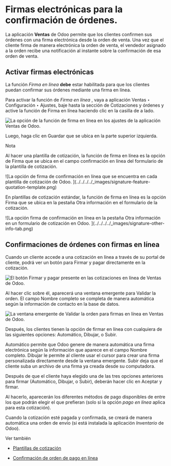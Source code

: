 # Firmas electrónicas para la confirmación de órdenes.

La aplicación **Ventas** de Odoo permite que los clientes confirmen sus
órdenes con una firma electrónica desde la orden de venta. Una vez que el
cliente firma de manera electrónica la orden de venta, el vendedor asignado a
la orden recibe una notificación al instante sobre la confirmación de esa
orden de venta.

## Activar firmas electrónicas

La función _Firma en línea_ **debe** estar habilitada para que los clientes
puedan confirmar sus órdenes mediante una firma en línea.

Para activar la función de _Firma en línea_ , vaya a aplicación Ventas ‣
Configuración ‣ Ajustes, baje hasta la sección de Cotizaciones y órdenes y
active la función de Firma en línea haciendo clic en la casilla de a lado.

![La opción de la función de firma en línea en los ajustes de la aplicación
Ventas de Odoo.](../../../../_images/signature-setting.png)

Luego, haga clic en Guardar que se ubica en la parte superior izquierda.

Nota

Al hacer una plantilla de cotización, la función de firma en línea es la
opción de Firma que se ubica en el campo confirmación en línea del formulario
de la plantilla de cotización.

![La opción de firma de confirmación en línea que se encuentra en cada
plantilla de cotización de Odoo. ](../../../../_images/signature-feature-
quotation-template.png)

En plantillas de cotización estándar, la función de firma en línea es la
opción Firma que se ubica en la pestaña Otra información en el formulario de
la cotización.

![La opción firma de confirmación en línea en la pestaña Otra información en
un formulario de cotización en Odoo. ](../../../../_images/signature-other-
info-tab.png)

## Confirmaciones de órdenes con firmas en línea

Cuando un cliente accede a una cotización en línea a través de su portal de
cliente, podrá ver un botón para Firmar y pagar directamente en la cotización.

![El botón Firmar y pagar presente en las cotizaciones en línea de Ventas de
Odoo. ](../../../../_images/sign-and-pay-button.png)

Al hacer clic sobre él, aparecerá una ventana emergente para Validar la orden.
El campo Nombre completo se completa de manera automática según la información
de contacto en la base de datos.

![La ventana emergente de Validar la orden para firmas en línea en Ventas de
Odoo.](../../../../_images/validate-order-popup.png)

Después, los clientes tienen la opción de firmar en línea con cualquiera de
las siguientes opciones: Automático, Dibujar, o Subir.

Automático permite que Odoo genere de manera automática una firma electrónica
según la información que aparece en el campo Nombre completo. Dibujar le
permite al cliente usar el cursor para crear una firma personalizada
directamente desde la ventana emergente. Subir deja que el cliente suba un
archivo de una firma ya creada desde su computadora.

Después de que el cliente haya elegido una de las tres opciones anteriores
para firmar (Automático, Dibujar, o Subir), deberán hacer clic en Aceptar y
firmar.

Al hacerlo, aparecerán los diferentes métodos de pago disponibles de entre los
que podrán elegir el que prefieran (solo si la opción _pago en línea_ aplica
para esta cotización).

Cuando la cotización esté pagada y confirmada, se creará de manera automática
una orden de envío (si está instalada la aplicación _Inventario_ de Odoo).

Ver también

  * [Plantillas de cotización](quote_template.html)

  * [Confirmación de orden de pago en línea](get_paid_to_validate.html)

